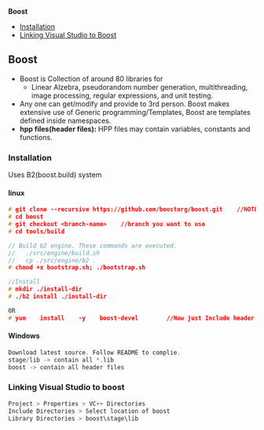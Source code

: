 **Boost**
- [Installation](#i)
- [Linking Visual Studio to Boost](#l)

## Boost
- Boost is Collection of around 80 libraries for 
  - Linear Alzebra, pseudorandom number generation, multithreading, image processing, regular expressions, and unit testing. 
- Any one can get/modify and provide to 3rd person. Boost makes extensive use of Generic programming/Templates, Boost are templates defined inside namespaces.
- **hpp files(header files):** HPP files may contain variables, constants and functions.
  
### Installation
Uses B2(boost.build) system
#### linux
```c
# git clone --recursive https://github.com/boostorg/boost.git	 //NOTE RECURSIVE is most important. Time taken=45 min
# cd boost
# git checkout <branch-name>    //branch you want to use
# cd tools/build

// Build b2 engine. These commands are executed.
//   ./src/engine/build.sh
//   cp ./src/engine/b2 .
# chmod +x bootstrap.sh; ./bootstrap.sh

//Install
# mkdir ./install-dir
# ./b2 install ./install-dir

OR
# yum    install    -y    boost-devel        //Now just Include header files and start using
```
#### Windows
```cpp
Download latest source. Follow README to complie.
stage/lib -> contain all *.lib
boost -> contain all header files
```

<a name=l></a>
### Linking Visual Studio to boost
```c
Project > Properties > VC++ Directories
Include Directories > Select location of boost
Library Directories > boost\stage\lib
```
